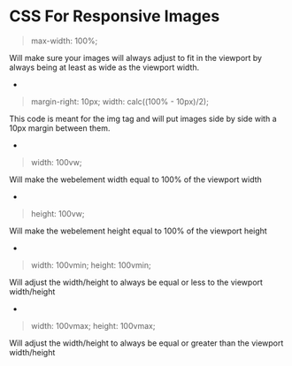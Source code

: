 # CSS For Responsive Images

>max-width: 100%;

Will make sure your images will always adjust to fit in the viewport by always being at least as wide as the viewport width.

-

>margin-right: 10px;
>width: calc((100% - 10px)/2);

This code is meant for the img tag and will put images side by side with a 10px margin between them.

-

>width: 100vw;

Will make the webelement width equal to 100% of the viewport width

-

>height: 100vw;

Will make the webelement height equal to 100% of the viewport height

-

>width: 100vmin;
>height: 100vmin;

Will adjust the width/height to always be equal or less to the viewport width/height

-

>width: 100vmax;
>height: 100vmax;

Will adjust the width/height to always be equal or greater than the viewport width/height
